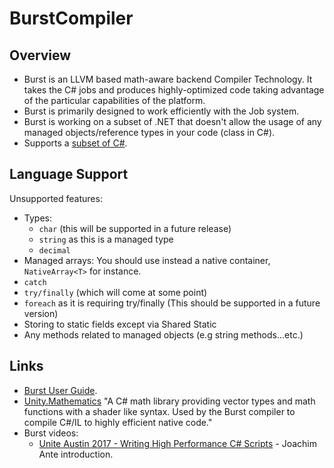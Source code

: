 # BurstCompiler

## Overview

* Burst is an LLVM based math-aware backend Compiler Technology. It takes the C\# jobs and produces highly-optimized code taking advantage of the particular capabilities of the platform.
* Burst is primarily designed to work efficiently with the Job system.
* Burst is working on a subset of .NET that doesn't allow the usage of any managed objects/reference types in your code \(class in C\#\).
* Supports a [subset of C\#](https://docs.unity3d.com/Packages/com.unity.burst@1.2/manual/index.html#cnet-language-support).

## Language Support

Unsupported features:

* Types:
  * `char` \(this will be supported in a future release\)
  * `string` as this is a managed type
  * `decimal`
* Managed arrays: You should use instead a native container, `NativeArray<T>` for instance.
* `catch`
* `try/finally` \(which will come at some point\)
* `foreach` as it is requiring try/finally \(This should be supported in a future version\)
* Storing to static fields except via Shared Static
* Any methods related to managed objects \(e.g string methods...etc.\)

## Links

* [Burst User Guide](https://docs.unity3d.com/Packages/com.unity.burst@1.2/manual/index.html).
* [Unity.Mathematics](https://docs.unity3d.com/Packages/com.unity.mathematics@1.2/manual/index.html) "A C\# math library providing vector types and math functions with a shader like syntax. Used by the Burst compiler to compile C\#/IL to highly efficient native code."
* Burst videos:
  * [Unite Austin 2017 - Writing High Performance C\# Scripts](https://www.youtube.com/watch?v=tGmnZdY5Y-E&feature=youtu.be) - Joachim Ante introduction.

